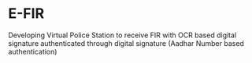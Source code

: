 # E-FIR
Developing Virtual Police Station to receive FIR with OCR based digital signature authenticated through digital signature (Aadhar Number based authentication)
